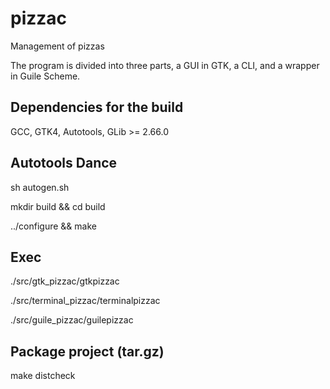 # pizzac

Management of pizzas

The program is divided into three parts, a GUI in GTK, a CLI, and a wrapper in Guile Scheme.

## Dependencies for the build

GCC, GTK4, Autotools, GLib >= 2.66.0

## Autotools Dance

sh autogen.sh

mkdir build && cd build

../configure && make

## Exec

./src/gtk_pizzac/gtkpizzac

./src/terminal_pizzac/terminalpizzac

./src/guile_pizzac/guilepizzac

## Package project (tar.gz)

make distcheck
